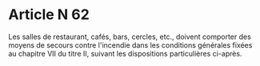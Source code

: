 # Article N 62

Les salles de restaurant, cafés, bars, cercles, etc., doivent comporter des moyens de secours contre l'incendie dans les conditions générales fixées au chapitre VII du titre II, suivant les dispositions particulières ci-après.
